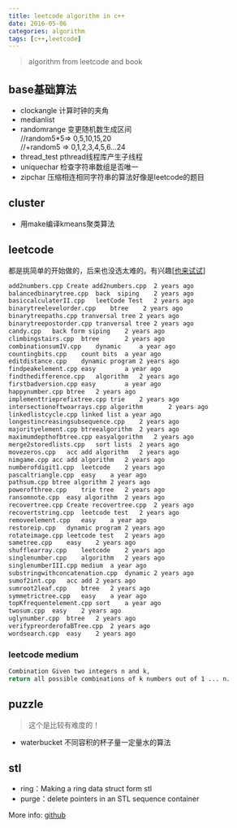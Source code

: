 ```yaml
---
title: leetcode algorithm in c++
date: 2016-05-06
categories: algorithm
tags: [c++,leetcode]
---
```

> algorithm from leetcode and book

## base基础算法
* clockangle 计算时钟的夹角
* medianlist 
* randomrange 变更随机数生成区间  
//random5*5=> 0,5,10,15,20  
//+random5 => 0,1,2,3,4,5,6...24  
* thread_test pthread线程库产生子线程
* uniquechar 检查字符串数组是否唯一
* zipchar 压缩相连相同字符串的算法好像是leetcode的题目

## cluster
* 用make编译kmeans聚类算法

## leetcode
都是挑简单的开始做的，后来也没选太难的。有兴趣[[也来试试](https://leetcode.com/problemset/all/)]

``` bash
add2numbers.cpp	Create add2numbers.cpp	2 years ago
balancedbinarytree.cpp	back  siping	2 years ago
basiccalculaterII.cpp	leetCode Test	2 years ago
binarytreelevelorder.cpp	btree    2 years ago
binarytreepaths.cpp	tranversal tree	2 years ago
binarytreepostorder.cpp	tranversal tree	2 years ago
candy.cpp	back form siping	2 years ago
climbingstairs.cpp	btree	    2 years ago
combinationsumIV.cpp	dynamic	    a year ago
countingbits.cpp	count bits	a year ago
editdistance.cpp	dynamic program	2 years ago
findpeakelement.cpp	easy	    a year ago
findthedifference.cpp	algorithm	2 years ago
firstbadversion.cpp	easy	    a year ago
happynumber.cpp	btree	2 years ago
implementtrieprefixtree.cpp	trie	2 years ago
intersectionoftwoarrays.cpp	algorithm	    2 years ago
linkedlistcycle.cpp	linked list	a year ago
longestincreasingsubsequence.cpp	2 years ago
majorityelement.cpp	btreealgorithm	2 years ago
maximumdepthofbtree.cpp	easyalgorithm	2 years ago
merge2storedlists.cpp	sort lists	2 years ago
movezeros.cpp	acc add	algorithm   2 years ago
nimgame.cpp	acc add	algorithm   2 years ago
numberofdigit1.cpp	leetcode	2 years ago
pascaltriangle.cpp	easy	a year ago
pathsum.cpp	btree algorithm	2 years ago
powerofthree.cpp	trie tree	2 years ago
ransomnote.cpp	easy algorithm	2 years ago
recovertree.cpp	Create recovertree.cpp	2 years ago
recovertstring.cpp	leetcode test	2 years ago
removeelement.cpp	easy	a year ago
restoreip.cpp	dynamic program	2 years ago
rotateimage.cpp	leetcode test	2 years ago
sametree.cpp	easy	2 years ago
shufflearray.cpp	leetcode	2 years ago
singlenumber.cpp	algorithm	2 years ago
singlenumberIII.cpp	medium	a year ago
substringwithconcatenation.cpp	dynamic	2 years ago
sumof2int.cpp	acc add	2 years ago
sumroot2leaf.cpp	btree	2 years ago
symmetrictree.cpp	easy	a year ago
topKfrequentelement.cpp	sort	a year ago
twosum.cpp	easy	2 years ago
uglynumber.cpp	btree	2 years ago
verifypreorderofaBTree.cpp	2 years ago
wordsearch.cpp	easy	2 years ago
```

### leetcode medium 

``` bash
Combination Given two integers n and k,   
return all possible combinations of k numbers out of 1 ... n.
```

## puzzle  
>这个是比较有难度的！

* waterbucket 不同容积的杯子量一定量水的算法

## stl 
* ring：Making a ring data struct form stl
* purge：delete pointers in an STL sequence container

More info: [github](https://github.com/bblu/algocpp/)
